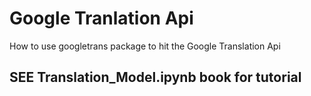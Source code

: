 # Google Tranlation Api
How to use googletrans package to hit the Google Translation Api

## SEE Translation_Model.ipynb book for tutorial
